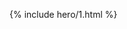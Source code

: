 ---
---
<style>
#_main { font-family:sans-serif }
#_credit {
font-size:.83rem;
right: 50%;
transform: translateX(calc(50% - 1.2em));
bottom: 2rem;
}
#the-switch {
font-size: 1.5rem;
padding: 0.25em 1em;
border-radius: 1em;
background-color: black;
color: white;
box-shadow: 2px 5px 5px #00000070;
position: relative; top: -20vh;
}
</style>
{% include hero/1.html %}

<script src="{{ site.github.url }}/assets/js/darkswitch.js?v={{ site.github.build_revision }}"></script>
<p align="center"><button id="the-switch" onclick="darkswitch()">Try me</button></p>
